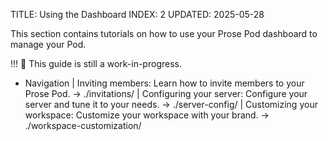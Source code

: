 TITLE: Using the Dashboard
INDEX: 2
UPDATED: 2025-05-28

This section contains tutorials on how to use your Prose Pod dashboard to manage your Pod.

!!! 🚧 This guide is still a work-in-progress.

+ Navigation
  | Inviting members: Learn how to invite members to your Prose Pod. -> ./invitations/
  | Configuring your server: Configure your server and tune it to your needs. -> ./server-config/
  | Customizing your workspace: Customize your workspace with your brand. -> ./workspace-customization/
